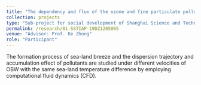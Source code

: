 ```yaml
---
title: "The dependency and flux of the ozone and fine particulate pollution over the ocean"
collection: projects
type: "Sub-project for social development of Shanghai Science and Technology Innovation Action Plan"
permalink: /research/01-SSTIAP-19DZ1205005
venue: "Advisor: Prof. Ke Zhong"
role: "Participant"
---
```


The formation process of sea-land breeze and the dispersion trajectory and accumulation effect of pollutants are studied under different velocities of OBW with the same sea-land temperature difference by employing computational fluid dynamics (CFD).